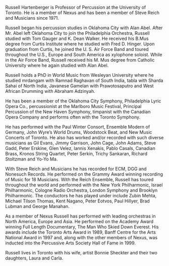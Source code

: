 Russell Hartenberger is Professor of Percussion at the University of Toronto. He is a member of Nexus and has been a member of Steve Reich and Musicians since 1971.

Russell began his percussion studies in Oklahoma City with Alan Abel. After Mr. Abel left Oklahoma City to join the Philadelphia Orchestra, Russell studied with Tom Gauger and K. Dean Walker. He received his B.Mus degree from Curtis Institute where he studied with Fred D. Hinger. Upon graduation from Curtis, he joined the U. S. Air Force Band and toured throughout the U.S., Europe and South America as xylophone soloist. While in the Air Force Band, Russell received his M. Mus degree from Catholic University where he again studied with Alan Abel.

Russell holds a PhD in World Music from Wesleyan University where he studied mrdangam with Ramnad Raghavan of South India, tabla with Sharda Sahai of North India, Javanese Gamelan with Prawotosaputro and West African Drumming with Abraham Adzinyah.

He has been a member of the Oklahoma City Symphony, Philadelphia Lyric Opera Co., percussionist at the Marlboro Music Festival, Principal Percussion of the New Haven Symphony, timpanist with the Canadian Opera Company and performs often with the Toronto Symphony.

He has performed with the Paul Winter Consort, Ensemble Modern of Germany, John Wyre’s World Drums, Woodstock Beat, and New Music Concerts of Toronto. He also has worked and/or recorded with such diverse musicians as Gil Evans, Jimmy Garrison, John Cage, John Adams, Steve Gadd, Peter Erskine, Glen Velez, Iannis Xenakis, Pablo Casals, Canadian Brass, Kronos String Quartet, Peter Serkin, Trichy Sankaran, Richard Stoltzman and Yo-Yo Ma.

With Steve Reich and Musicians he has recorded for ECM, DGG and Nonesuch Records. He performed on the Grammy Award winning recording of Music for 18 Musicians. With the Reich Ensemble, Russell has toured throughout the world and performed with the New York Philharmonic, Israel Philharmonic, Cologne Radio Orchestra, London Symphony and Brooklyn Philharmonic. The conductors he has played under include Zubin Mehta, Michael Tilson Thomas, Kent Nagano, Peter Eotvos, Paul Hillyer, Brad Lubman and George Manahan.

As a member of Nexus Russell has performed with leading orchestras in North America, Europe and Asia. He performed on the Academy Award winning Full Length Documentary, The Man Who Skied Down Everest. His awards include the Toronto Arts Award in 1989, Banff Centre for the Arts National Award in 1997 and, along with the other members of Nexus, was inducted into the Percussive Arts Society Hall of Fame in 1999.

Russell lives in Toronto with his wife, artist Bonnie Sheckter and their two daughters, Laura and Carla.
